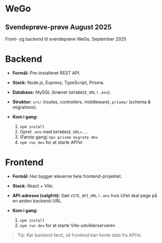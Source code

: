 # WeGo 
## Svendeprøve-prøve August 2025
Front- og backend til svendeprøve WeGo, September 2025

# Backend

* **Formål:** Pre-installeret REST API.
* **Stack:** Node.js, Express, TypeScript, Prisma.
* **Database:** MySQL (kræver `DATABASE_URL` i `.env`).
* **Struktur:** `src/` (routes, controllers, middleware), `prisma/` (schema & migrations).
* **Kom i gang:**

  1. `npm install`
  2. Opret `.env` med `DATABASE_URL=...`
  3. (Første gang) `npx prisma migrate dev`
  4. `npm run dev` for at starte API’et

# Frontend

* **Formål:** Her bygger eleverne hele frontend-projektet.
* **Stack:** React + Vite.
* **API-adresse (valgfrit):** Sæt `VITE_API_URL` i `.env` hvis UI’et skal pege på en anden backend-URL.
* **Kom i gang:**

  1. `npm install`
  2. `npm run dev` for at starte Vite-udviklerserveren

> Tip: Kør backend først, så frontend kan hente data fra API’et.
